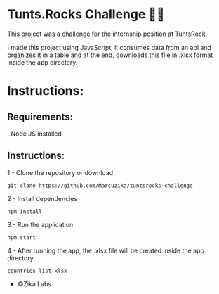 # Tunts.Rocks Challenge 🤘🏻

This project was a challenge for the internship position at TuntsRock.

I made this project using JavaScript,
it consumes data from an api and organizes it in a table and at the end, downloads this file in .xlsx format inside the app directory.

# Instructions:

## Requirements:
. Node JS installed

## Instructions:
1 - Clone the repository or download
```
git clone https://github.com/Marcuzika/tuntsrocks-challenge
```

2 - Install dependencies
```
npm install
```

3 - Run the application
```
npm start
```

4 - After running the app, the .xlsx file will be created inside the app directory.
```
countries-list.xlsx
```

-  ©Zika Labs.
